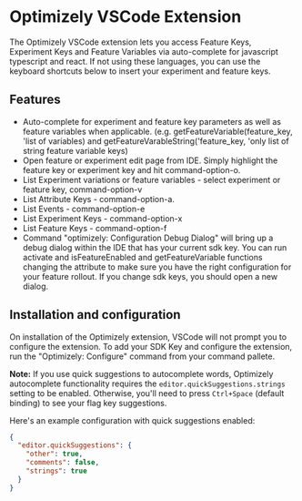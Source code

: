# Optimizely VSCode Extension

The Optimizely VSCode extension lets you access Feature Keys, Experiment Keys and Feature Variables via auto-complete for javascript typescript and react.  If not using these languages, you can use the keyboard shortcuts below to insert your experiment and feature keys.

## Features

- Auto-complete for experiment and feature key parameters as well as feature variables when applicable. (e.g. getFeatureVariable(feature_key, 'list of variables) and getFeatureVarableString('feature_key, 'only list of string feature variable keys)
- Open feature or experiment edit page from IDE.  Simply highlight the feature key or experiment key and hit command-option-o.
- List Experiment variations or feature variables - select experiment or feature key, command-option-v
- List Attribute Keys - command-option-a.
- List Events - command-option-e
- List Experiment Keys - command-option-x
- List Feature Keys - command-option-f
- Command "optimizely: Configuration Debug Dialog" will bring up a debug dialog within the IDE that has your current sdk key.  You can run activate and isFeatureEnabled and getFeatureVariable functions changing the attribute to make sure you have the right configuration for your feature rollout.  If you change sdk keys, you should open a new dialog.

## Installation and configuration

On installation of the Optimizely extension, VSCode will not prompt you to configure the extension. To add your SDK Key and configure the extension, run the "Optimizely: Configure" command from your command pallete.

**Note:** If you use quick suggestions to autocomplete words, Optimizely autocomplete functionality requires the `editor.quickSuggestions.strings` setting to be enabled. Otherwise, you'll need to press `Ctrl+Space` (default binding) to see your flag key suggestions.

Here's an example configuration with quick suggestions enabled:

```json
{
  "editor.quickSuggestions": {
    "other": true,
    "comments": false,
    "strings": true
  }
}
```
